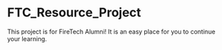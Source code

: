 # FTC_Resource_Project
This project is for FireTech Alumni!
It is an easy place for you to continue your learning.

